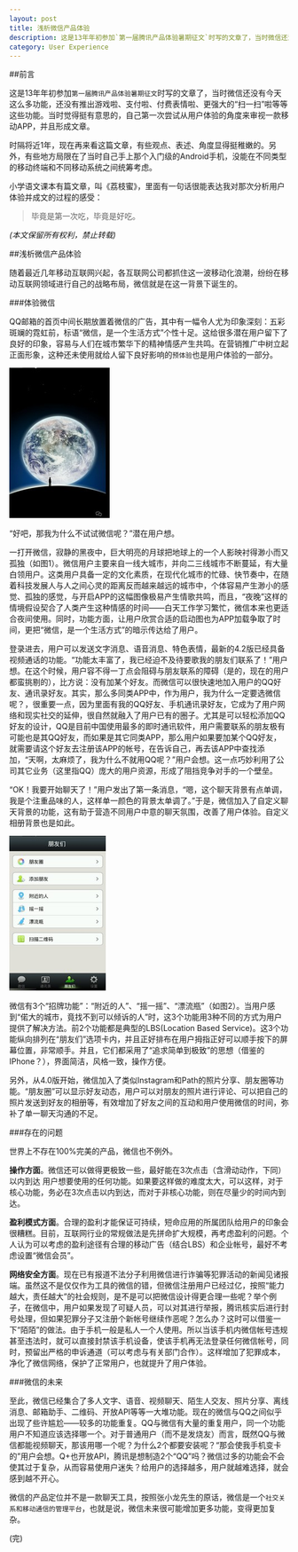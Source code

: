 ```yaml
---
layout: post
title: 浅析微信产品体验
description: 这是13年年初参加`第一届腾讯产品体验暑期征文`时写的文章了，当时微信还没有今天这么多功能，还没有推出游戏啦、支付啦、付费表情啦、更强大的“扫一扫”啦等等这些功能。当时觉得挺有意思的，自己第一次尝试从用户体验的角度来审视一款移动APP，并且形成文章。
category: User Experience
---
```


##前言

这是13年年初参加`第一届腾讯产品体验暑期征文`时写的文章了，当时微信还没有今天这么多功能，还没有推出游戏啦、支付啦、付费表情啦、更强大的“扫一扫”啦等等这些功能。当时觉得挺有意思的，自己第一次尝试从用户体验的角度来审视一款移动APP，并且形成文章。

时隔将近1年，现在再来看这篇文章，有些观点、表述、角度显得挺稚嫩的。另外，有些地方局限在了当时自己手上那个入门级的Android手机，没能在不同类型的移动终端和不同移动系统之间统筹考虑。

小学语文课本有篇文章，叫《荔枝蜜》，里面有一句话很能表达我对那次分析用户体验并成文的过程的感受：
>毕竟是第一次吃，毕竟是好吃。

*(本文保留所有权利，禁止转载)*

##浅析微信产品体验

随着最近几年移动互联网兴起，各互联网公司都抓住这一波移动化浪潮，纷纷在移动互联网领域进行自己的战略布局，微信就是在这一背景下诞生的。

###体验微信

QQ邮箱的首页中间长期放置着微信的广告，其中有一幅令人尤为印象深刻：五彩斑斓的霓虹前，标语“微信，是一个生活方式”个性十足。这给很多潜在用户留下了良好的印象，容易与人们在城市繁华下的精神情感产生共鸣。在营销推广中树立起正面形象，这种还未使用就给人留下良好影响的`预体验`也是用户体验的一部分。

![WeChat](/images/weixinue/wechat1.jpg)

“好吧，那我为什么不试试微信呢？”潜在用户想。

一打开微信，寂静的黑夜中，巨大明亮的月球把地球上的一个人影映衬得渺小而又孤独（如图1）。微信用户主要来自一线大城市，并向二三线城市不断蔓延，有大量白领用户。这类用户具备一定的文化素质，在现代化城市的忙碌、快节奏中，在随着科技发展人与人之间心灵的距离反而越来越远的城市中，个体容易产生渺小的感觉、孤独的感觉，与开启APP的这幅图像极易产生情歌共鸣，而且，“夜晚”这样的情境假设契合了人类产生这种情感的时间——白天工作学习繁忙，微信本来也更适合夜间使用。同时，功能方面，让用户欣赏合适的启动图也为APP加载争取了时间，更把“微信，是一个生活方式”的暗示传达给了用户。

登录进去，用户可以发送文字消息、语音消息、特色表情，最新的4.2版已经具备视频通话的功能。“功能太丰富了，我已经迫不及待要歌我的朋友们联系了！”用户想。在这个时候，用户容不得一丁点会阻碍与朋友联系的障碍（是的，现在的用户都蛮挑剔的），比方说：没有加某个好友。而微信可以很快速地加入用户的QQ好友、通讯录好友。其实，那么多同类APP中，作为用户，我为什么一定要选微信呢？，很重要一点，因为里面有我的QQ好友、手机通讯录好友，它成为了用户网络和现实社交的延伸，很自然就融入了用户已有的圈子。尤其是可以轻松添加QQ好友的设计，QQ是目前中国使用最多的即时通讯软件，用户需要联系的朋友极有可能也是其QQ好友，而如果是其它同类APP，那么用户如果要加某个QQ好友，就需要请这个好友去注册该APP的帐号，在告诉自己，再去该APP中查找添加，“天啊，太麻烦了，我为什么不就用QQ呢？”用户会想。这一点巧妙利用了公司其它业务（这里指QQ）庞大的用户资源，形成了阻挡竞争对手的一个壁垒。

“OK！我要开始聊天了！”用户发出了第一条消息，“嗯，这个聊天背景有点单调，我是个注重品味的人，这样单一颜色的背景太单调了。”于是，微信加入了自定义聊天背景的功能，这有助于营造不同用户中意的聊天氛围，改善了用户体验。自定义相册背景也是如此。

![WeChat](/images/weixinue/wechat2.jpg)

微信有3个“招牌功能”：“附近的人”、“摇一摇”、“漂流瓶”（如图2）。当用户感到“偌大的城市，竟找不到可以倾诉的人”时，这3个功能用3种不同的方式为用户提供了解决方法。前2个功能都是典型的LBS(Location Based Service)。这3个功能纵向排列在“朋友们”选项卡内，并且正好排布在用户拇指正好可以顺手按下的屏幕位置，非常顺手。并且，它们都采用了“追求简单到极致”的思想（借鉴的IPhone？），界面简洁，风格一致，操作方便。

另外，从4.0版开始，微信加入了类似Instagram和Path的照片分享、朋友圈等功能。“朋友圈”可以显示好友动态，用户可以对朋友的照片进行评论、可以把自己的照片发送到好友的相册等，有效增加了好友之间的互动和用户使用微信的时间，弥补了单一聊天沟通的不足。

###存在的问题

世界上不存在100%完美的产品，微信也不例外。

**操作方面**。微信还可以做得更极致一些，最好能在3次点击（含滑动动作，下同）以内到达
用户想要使用的任何功能。如果要这样做的难度太大，可以这样，对于核心功能，务必在3次点击以内到达，而对于非核心功能，则在尽量少的时间内到达。

**盈利模式方面**。合理的盈利才能保证可持续，短命应用的所属团队给用户的印象会很糟糕。目前，互联网行业的常规做法是先拼命扩大规模，再考虑盈利的问题。个人认为可以考虑的盈利途径有合理的移动广告（结合LBS）和企业帐号，最好不考虑设置“微信会员”。

**网络安全方面**。现在已有报道不法分子利用微信进行诈骗等犯罪活动的新闻见诸报端。虽然这不是仅仅作为工具的微信的错，但微信注册用户已经过亿，按照“能力越大，责任越大”的社会规则，是不是可以把微信设计得更合理一些呢？举个例子，在微信中，用户如果发现了可疑人员，可以对其进行举报，腾讯核实后进行封号处理，但如果犯罪分子又注册个新帐号继续作恶呢？怎么办？这时可以借鉴一下“陌陌”的做法。由于手机一般是私人一个人使用。所以当该手机内微信帐号违规甚至违法时，就可以直接封禁该手机设备，使该手机再无法登录任何微信帐号，同时，预留出严格的申诉通道（可以考虑与有关部门合作）。这样增加了犯罪成本，净化了微信网络，保护了正常用户，也就提升了用户体验。

###微信的未来

至此，微信已经集合了多人文字、语音、视频聊天、陌生人交友、照片分享、离线消息、邮箱助手、二维码、开放API等等一大堆功能。现在的微信与QQ之间似乎出现了些许尴尬——较多的功能重复。QQ与微信有大量的重复用户，同一个功能用户不知道应该选择哪一个。对于普通用户（而不是发烧友）而言，既然QQ与微信都能视频聊天，那该用哪一个呢？为什么2个都要安装呢？“那会使我手机变卡的”用户会想。Q+也开放API，腾讯是想制造2个“QQ”吗？微信过多的功能会不会使其过于复杂，从而容易使用户迷失？给用户的选择越多，用户就越难选择，就会感到越不开心。

微信的产品定位并不是一款聊天工具，按照张小龙先生的原话，微信是一个`社交关系和移动通信的管理平台`，也就是说，微信未来很可能增加更多功能，变得更加复杂。

(完)
